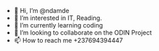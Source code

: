 - 👋 Hi, I’m @ndamde
- 👀 I’m interested in IT, Reading.
- 🌱 I’m currently learning coding
- 💞️ I’m looking to collaborate on the ODIN Project
- 📫 How to reach me +237694394447
<!---
ndamde/ndamde is a ✨ special ✨ repository because its `README.md` (this file) appears on your GitHub profile.
You can click the Preview link to take a look at your changes.
--->
